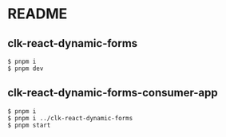 # README

## clk-react-dynamic-forms

```shell
$ pnpm i
$ pnpm dev
```

## clk-react-dynamic-forms-consumer-app

```shell
$ pnpm i
$ pnpm i ../clk-react-dynamic-forms
$ pnpm start
```